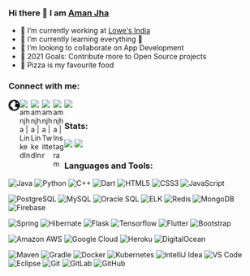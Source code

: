 ### Hi there 👋 I am [Aman Jha]

- 🔭 I’m currently working at [Lowe's India]
- 🌱 I’m currently learning everything 🤣
- 👯 I’m looking to collaborate on App Development
- 🥅 2021 Goals: Contribute more to Open Source projects
- 🍕 Pizza is my favourite food


### Connect with me:

[<img align="left" alt="amnjha.github.io" width="22px" src="https://raw.githubusercontent.com/iconic/open-iconic/master/svg/globe.svg" />][website]
[<img align="left" alt="amnjha | LinkedIn" width="22px" src="https://cdn.jsdelivr.net/npm/simple-icons@v3/icons/linkedin.svg" />][linkedin]
[<img align="left" alt="amnjha | LinkedIn" width="22px" src="https://cdn.jsdelivr.net/npm/simple-icons@v3/icons/stackoverflow.svg" />][stackoverflow]
[<img align="left" alt="amnjha | Twitter" width="22px" src="https://cdn.jsdelivr.net/npm/simple-icons@v3/icons/twitter.svg" />][twitter]
[<img align="left" alt="amnjha | Instagram" width="22px" src="https://cdn.jsdelivr.net/npm/simple-icons@v3/icons/instagram.svg" />][instagram]


<img src="https://media.giphy.com/media/i4MAH84pqe2m2aVojc/giphy.gif" width="175px">
<br />


### Stats:
<img src = "https://github-readme-stats.vercel.app/api?username=amnjha&show_icons=true&theme=synthwave&line_height=33&count_private=true"> 
<img src = "https://github-readme-stats.vercel.app/api/top-langs/?username=amnjha&theme=synthwave">


### Languages and Tools:

![Java](https://img.shields.io/badge/-java-E34A86?style=flat-square&logo=java)
![Python](https://img.shields.io/badge/-Python-black?style=flat-square&logo=Python)
![C++](https://img.shields.io/badge/-C++-00599C?style=flat-square&logo=c)
![Dart](https://img.shields.io/badge/-Dart-0175C2?style=flat-square&logo=dart)
![HTML5](https://img.shields.io/badge/-HTML5-E34F26?style=flat-square&logo=html5&logoColor=white)
![CSS3](https://img.shields.io/badge/-CSS3-1572B6?style=flat-square&logo=css3)
![JavaScript](https://img.shields.io/badge/-JavaScript-black?style=flat-square&logo=javascript)

![PostgreSQL](https://img.shields.io/badge/-PostgreSQL-336791?style=flat-square&logo=postgresql)
![MySQL](https://img.shields.io/badge/-MySQL-black?style=flat-square&logo=mysql)
![Oracle SQL](https://img.shields.io/badge/-OracleSQL-F80000?style=flat-square&logo=oracle&logoColor=white)
![ELK](https://img.shields.io/badge/-ELK-black?style=flat-square&logo=elastic)
![Redis](https://img.shields.io/badge/-Redis-black?style=flat-square&logo=Redis)
![MongoDB](https://img.shields.io/badge/-MongoDB-black?style=flat-square&logo=mongodb)
![Firebase](https://img.shields.io/badge/-Firebase-black?style=flat-square&logo=firebase)

![Spring](https://img.shields.io/badge/-Spring-5966C?style=flat-square&logo=spring&logoColor=white)
![Hibernate](https://img.shields.io/badge/-Hibernate-59666C?style=flat-square&logo=hibernate&logoColor=white)
![Flask](https://img.shields.io/badge/-Flask-black?style=flat-square&logo=Flask)
![Tensorflow](https://img.shields.io/badge/-Tensorflow-FF6F00?style=flat-square&logo=tensorflow&logoColor=white)
![Flutter](https://img.shields.io/badge/-Flutter-02569B?style=flat-square&logo=flutter)
![Bootstrap](https://img.shields.io/badge/-Bootstrap-563D7C?style=flat-square&logo=bootstrap)

![Amazon AWS](https://img.shields.io/badge/Amazon%20AWS-232F3E?style=flat-square&logo=amazon-aws)
![Google Cloud](https://img.shields.io/badge/Google%20Cloud-black?style=flat-square&logo=google-cloud)
![Heroku](https://img.shields.io/badge/-Heroku-430098?style=flat-square&logo=heroku)
![DigitalOcean](https://img.shields.io/badge/-Digital%20Ocean-darkblue?style=flat-square&logo=digitalocean)

![Maven](https://img.shields.io/badge/-Maven-C71A36?style=flat-square&logo=apache-maven)
![Gradle](https://img.shields.io/badge/-Gradle-02303A?style=flat-square&logo=gradle)
![Docker](https://img.shields.io/badge/-Docker-2496ED?style=flat-square&logo=docker&logoColor=white)
![Kubernetes](https://img.shields.io/badge/-Kubernetes-326CE5?style=flat-square&logo=kubernetes&logoColor=white)
![IntelliJ Idea](https://img.shields.io/badge/-IntelliJ-%2300C7B7?style=flat-square&logo=intellij-idea&logoColor=ffffff)
![VS Code](https://img.shields.io/badge/-VSCode-%23007ACC?style=flat-square&logo=visual-studio-code)
![Eclipse](https://img.shields.io/badge/-Eclipse-%23007ACC?style=flat-square&logo=eclipse-ide)
![Git](https://img.shields.io/badge/-Git-%23F05032?style=flat-square&logo=git&logoColor=%23ffffff)
![GitLab](https://img.shields.io/badge/-GitLab-FCA121?style=flat-square&logo=gitlab)
![GitHub](https://img.shields.io/badge/-GitHub-181717?style=flat-square&logo=github)



[Aman Jha]: https://amnjha.github.io
[Lowe's India]: https://lowes.co.in/
[website]: https://amnjha.github.io
[stackoverflow]: https://stackoverflow.com/users/3879941/aman-j
[linkedin]: https://www.linkedin.com/in/amanjha22/
[twitter]: https://twitter.com/amn_jha
[instagram]: https://www.instagram.com/amnjha/

